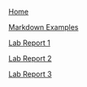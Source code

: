 <a href="/">Home</a>

[Markdown Examples](https://ethancheng3.github.io/cse15l-lab-reports/markdownexamples)

[Lab Report 1](https://ethancheng3.github.io/cse15l-lab-reports/LabReport1/labreport1)

[Lab Report 2](https://ethancheng3.github.io/cse15l-lab-reports/LabReport2/labreport2)

[Lab Report 3](https://ethancheng3.github.io/cse15l-lab-reports/LabReport3/labreport3)
